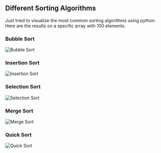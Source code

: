 ## Different Sorting Algorithms
Just tried to visualize the most common sorting algorithms using python.<br>
Here are the results on a specific array with 100 elements.<br>
### Bubble Sort
![Bubble Sort](https://user-images.githubusercontent.com/49697930/90292033-5920bd80-de96-11ea-81cf-4ead3980e190.gif)

### Insertion Sort
![Insertion Sort](https://user-images.githubusercontent.com/49697930/90292085-76558c00-de96-11ea-83be-8c2f25be4329.gif)

### Selection Sort
![Selection Sort](https://user-images.githubusercontent.com/49697930/90292142-99803b80-de96-11ea-9a48-e6a74368af3f.gif)

### Merge Sort
![Merge Sort](https://user-images.githubusercontent.com/49697930/90292174-abfa7500-de96-11ea-83a3-adb0c74a2aa8.gif)

### Quick Sort
![Quick Sort](https://user-images.githubusercontent.com/49697930/90292193-b452b000-de96-11ea-9cc5-a8af96894057.gif)



